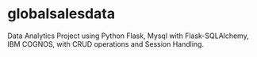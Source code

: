 # globalsalesdata
Data Analytics Project using Python Flask, Mysql with Flask-SQLAlchemy, IBM COGNOS,  with CRUD operations and Session Handling.
